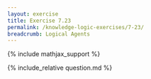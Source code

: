 ```yaml
---
layout: exercise
title: Exercise 7.23
permalink: /knowledge-logic-exercises/7-23/
breadcrumb: Logical Agents
---
```


{% include mathjax_support %}

<div><i class="arrow-up loader" data-chapter="knowledge-logic-exercises" data-exercise="ex_23" data-rating="0"></i></div>
{% include_relative question.md %}
